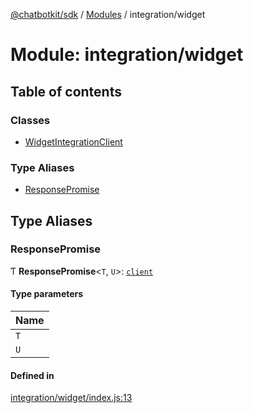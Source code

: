 [@chatbotkit/sdk](../README.md) / [Modules](../modules.md) / integration/widget

# Module: integration/widget

## Table of contents

### Classes

- [WidgetIntegrationClient](../classes/integration_widget.WidgetIntegrationClient.md)

### Type Aliases

- [ResponsePromise](integration_widget.md#responsepromise)

## Type Aliases

### ResponsePromise

Ƭ **ResponsePromise**\<`T`, `U`\>: [`client`](client.md)

#### Type parameters

| Name |
| :------ |
| `T` |
| `U` |

#### Defined in

[integration/widget/index.js:13](https://github.com/chatbotkit/node-sdk/blob/main/packages/sdk/src/integration/widget/index.js#L13)
